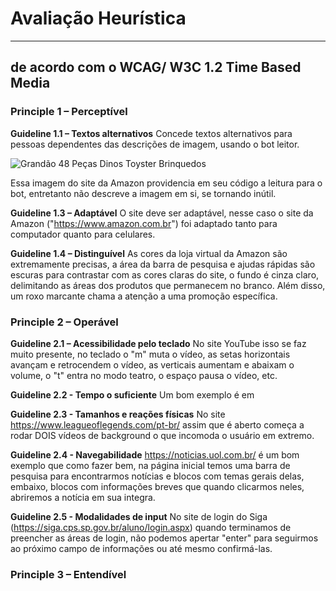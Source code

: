 # Avaliação Heurística
***
## de acordo com o WCAG/ W3C 1.2 Time Based Media

<h3>Principle 1 – Perceptível</h3>

**Guideline 1.1 – Textos alternativos**
Concede textos alternativos para pessoas dependentes das descrições de imagem, usando o bot leitor.

<img alt="Grandão 48 Peças Dinos Toyster Brinquedos" src="https://m.media-amazon.com/images/I/517nRX+9FLL._AC_SY230_.jpg">

Essa imagem do site da Amazon providencia em seu código a leitura para o bot, entretanto não descreve a imagem em si, se tornando inútil.


**Guideline 1.3 – Adaptável**
O site deve ser adaptável, nesse caso o site da Amazon ("https://www.amazon.com.br") foi adaptado tanto para computador quanto para celulares.


**Guideline 1.4 – Distinguível**
As cores da loja virtual da Amazon são extremamente precisas, a área da barra de pesquisa e ajudas rápidas são escuras para contrastar com as cores claras do site, o fundo é cinza claro, delimitando as áreas dos produtos que permanecem no branco. Além disso, um roxo marcante chama a atenção a uma promoção específica.


<h3>Principle 2 – Operável</h3>


**Guideline 2.1 – Acessibilidade pelo teclado**
No site YouTube isso se faz muito presente, no teclado o "m" muta o vídeo, as setas horizontais avançam e retrocendem o vídeo, as verticais aumentam e abaixam o volume, o "t" entra no modo teatro, o espaço pausa o vídeo, etc.

**Guideline 2.2 - Tempo o suficiente**
 Um bom exemplo é em
 
 **Guideline 2.3 - Tamanhos e reações físicas**
 No site https://www.leagueoflegends.com/pt-br/ assim que é aberto começa a rodar DOIS vídeos de background o que incomoda o usuário em extremo.
 
 **Guideline 2.4 - Navegabilidade**
 https://noticias.uol.com.br/ é um bom exemplo que como fazer bem, na página inicial temos uma barra de pesquisa para encontrarmos notícias e blocos com temas gerais delas, embaixo, blocos com informações breves que quando clicarmos neles, abriremos a notícia em sua integra.
 
 **Guideline 2.5 - Modalidades de input**
 No site de login do Siga (https://siga.cps.sp.gov.br/aluno/login.aspx) quando terminamos de preencher as áreas de login, não podemos apertar "enter" para seguirmos ao próximo campo de informações ou até mesmo confirmá-las.
 
<h3>Principle 3 – Entendível</h3>
